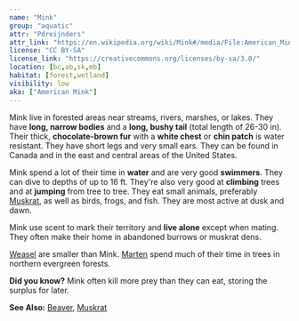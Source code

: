 ```yaml
---
name: "Mink"
group: "aquatic"
attr: "Pdreijnders"
attr_link: "https://en.wikipedia.org/wiki/Mink#/media/File:American_Mink.jpg"
license: "CC BY-SA"
license_link: "https://creativecommons.org/licenses/by-sa/3.0/"
location: [bc,ab,sk,mb]
habitat: [forest,wetland]
visibility: low
aka: ["American Mink"]
---
```

Mink live in forested areas near streams, rivers, marshes, or lakes. They have **long, narrow bodies** and a **long, bushy tail** (total length of 26-30 in). Their thick, **chocolate-brown fur** with a **white chest** or **chin patch** is water resistant. They have short legs and very small ears. They can be found in Canada and in the east and central areas of the United States.

Mink spend a lot of their time in **water** and are very good **swimmers**. They can dive to depths of up to 16 ft. They're also very good at **climbing** trees and at **jumping** from tree to tree. They eat small animals, preferably [Muskrat](/animals/muskrat), as well as birds, frogs, and fish. They are most active at dusk and dawn.

Mink use scent to mark their territory and **live alone** except when mating. They often make their home in abandoned burrows or muskrat dens.  

[Weasel](/{{section}}/weasel) are smaller than Mink. [Marten](/{{section}}/marten) spend much of their time in trees in northern evergreen forests.

**Did you know?** Mink often kill more prey than they can eat, storing the surplus for later.

<!-- generated, do not edit -->
**See Also:**
[Beaver](/animals/beaver),
[Muskrat](/animals/muskrat)
